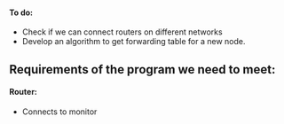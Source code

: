 #### To do:

* Check if we can connect routers on different networks
* Develop an algorithm to get forwarding table for a new node.


## Requirements of the program we need to meet:

#### Router:

* Connects to monitor
